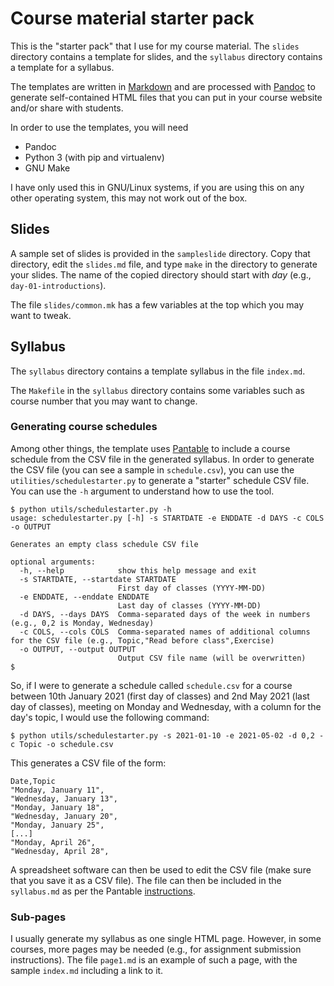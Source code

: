 # Course material starter pack

This is the "starter pack" that I use for my course material. The `slides` directory contains a template for slides, and the `syllabus` directory contains a template for a syllabus.

The templates are written in [Markdown](https://en.wikipedia.org/wiki/Markdown) and are processed with [Pandoc](https://pandoc.org/) to generate self-contained HTML files that you can put in your course website and/or share with students.

In order to use the templates, you will need 
 * Pandoc
 * Python 3 (with pip and virtualenv)
 * GNU Make

I have only used this in GNU/Linux systems, if you are using this on any other operating system, this may not work out of the box.

## Slides

A sample set of slides is provided in the `sampleslide` directory. Copy that directory, edit the `slides.md` file, and type `make` in the directory to generate your slides. The name of the copied directory should start with _day_ (e.g., `day-01-introductions`).

The file `slides/common.mk` has a few variables at the top which you may want to tweak.

## Syllabus

The `syllabus` directory contains a template syllabus in the file `index.md`.

The `Makefile` in the `syllabus` directory contains some variables such as course number that you may want to change.

### Generating course schedules

Among other things, the template uses [Pantable](https://github.com/ickc/pantable) to include a course schedule from the CSV file in the generated syllabus. In order to generate the CSV file (you can see a sample in `schedule.csv`), you can use the `utilities/schedulestarter.py` to generate a "starter" schedule CSV file. You can use the `-h` argument to understand how to use the tool.

```
$ python utils/schedulestarter.py -h
usage: schedulestarter.py [-h] -s STARTDATE -e ENDDATE -d DAYS -c COLS -o OUTPUT

Generates an empty class schedule CSV file

optional arguments:
  -h, --help            show this help message and exit
  -s STARTDATE, --startdate STARTDATE
                        First day of classes (YYYY-MM-DD)
  -e ENDDATE, --enddate ENDDATE
                        Last day of classes (YYYY-MM-DD)
  -d DAYS, --days DAYS  Comma-separated days of the week in numbers (e.g., 0,2 is Monday, Wednesday)
  -c COLS, --cols COLS  Comma-separated names of additional columns for the CSV file (e.g., Topic,"Read before class",Exercise)
  -o OUTPUT, --output OUTPUT
                        Output CSV file name (will be overwritten)
$ 

```
So, if I were to generate a schedule called `schedule.csv` for a course between 10th January 2021 (first day of classes) and 2nd May 2021 (last day of classes), meeting on Monday and Wednesday, with a column for the day's topic, I would use the following command:

```
$ python utils/schedulestarter.py -s 2021-01-10 -e 2021-05-02 -d 0,2 -c Topic -o schedule.csv 
```

This generates a CSV file of the form:

```
Date,Topic
"Monday, January 11",
"Wednesday, January 13",
"Monday, January 18",
"Wednesday, January 20",
"Monday, January 25",
[...]
"Monday, April 26",
"Wednesday, April 28",
```

A spreadsheet software can then be used to edit the CSV file (make sure that you save it as a CSV file). The file can then be included in the `syllabus.md` as per the Pantable [instructions](https://github.com/ickc/pantable#example).


### Sub-pages

I usually generate my syllabus as one single HTML page. However, in some courses, more pages may be needed (e.g., for assignment submission instructions). The file `page1.md` is an example of such a page, with the sample `index.md` including a link to it.

